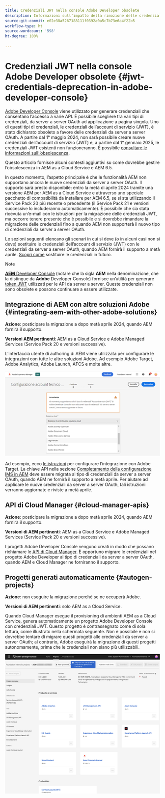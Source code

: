 ```yaml
---
title: Credenziali JWT nella console Adobe Developer obsolete
description: Informazioni sull’impatto della rimozione delle credenziali JWT in Adobe Developer Console su AEM
source-git-commit: e02e38a5267188111f0392a0a5c7b73e6a4f22b5
workflow-type: ht
source-wordcount: '598'
ht-degree: 100%

---
```



# Credenziali JWT nella console Adobe Developer obsolete {#jwt-credentials-deprecation-in-adobe-developer-console}

[Adobe Developer Console](https://developer.adobe.com/console) viene utilizzato per generare credenziali che consentano l’accesso a varie API. È possibile scegliere tra vari tipi di credenziali, da server a server OAuth ad applicazione a pagina singola. Uno di questi tipi di credenziali, le credenziali dell’account di servizio (JWT), è stato dichiarato obsoleto a favore delle credenziali da server a server OAuth. A partire dal 1° maggio 2024, non sarà possibile creare nuove credenziali dell’account di servizio (JWT) e, a partire dal 1° gennaio 2025, le credenziali JWT esistenti non funzioneranno. È possibile [consultare le informazioni sull’’obsolescenza](https://developer.adobe.com/developer-console/docs/guides/authentication/ServerToServerAuthentication/migration/).

Questo articolo fornisce alcuni contesti aggiuntivi su come dovrebbe gestire l’obsolescenza in AEM as a Cloud Service e AEM 6.5.

In questo momento, l’aspetto principale è che le funzionalità AEM non supportano ancora le nuove credenziali da server a server OAuth. Il supporto sarà presto disponibile: entro la metà di aprile 2024 tramite una versione AEM per AEM as a Cloud Service e attraverso uno speciale pacchetto di compatibilità da installare per AEM 6.5, se si sta utilizzando il Service Pack 20 più recente o precedente (il Service Pack 21 e versioni successive lo includeranno automaticamente). È possibile che sia stata ricevuta un’e-mail con le istruzioni per la migrazione delle credenziali JWT, ma occorre tenere presente che è possibile e si dovrebbe rimandare la migrazione delle credenziali fino a quando AEM non supporterà il nuovo tipo di credenziali da server a server OAuth.

Le sezioni seguenti elencano gli scenari in cui si deve (o in alcuni casi non si deve) sostituire le credenziali dell’account di servizio (JWT) con le credenziali da server a server OAuth, quando AEM fornirà il supporto a metà aprile. [Scopri come](https://developer.adobe.com/developer-console/docs/guides/authentication/ServerToServerAuthentication/migration/#migration-overview) sostituire le credenziali in futuro.

>[!NOTE]
>
>[**AEM** Developer Console](/help/implementing/developing/introduction/development-guidelines.md#crxde-lite-and-developer-console) (notare che la sigla **AEM** nella denominazione, che la distingue da **Adobe** Developer Console) fornisce un’utilità per generare [token JWT](/help/implementing/developing/introduction/generating-access-tokens-for-server-side-apis.md) utilizzati per le API da server a server. Queste credenziali non sono obsolete e possono continuare a essere utilizzate.


## Integrazione di AEM con altre soluzioni Adobe {#integrating-aem-with-other-adobe-solutions}

**Azione**: posticipare la migrazione a dopo metà aprile 2024, quando AEM fornirà il supporto.

**Versioni AEM pertinenti**: AEM as a Cloud Service e Adobe Managed Services (Service Pack 20 e versioni successive).


L’interfaccia utente di authoring di AEM viene utilizzata per configurare le integrazioni con tutte le altre soluzioni Adobe. Ad esempio Adobe Target, Adobe Analytics, Adobe Launch, AFCS e molte altre.

![Integrazione di AEM con altre soluzioni](/help/security/assets/jwt-deprecation.png)

Ad esempio, ecco [le istruzioni](https://docs.mktossl.com/docs/experience-manager-cloud-service/content/sites/integrations/integration-adobe-target-ims.html?lang=it) per configurare l’integrazione con Adobe Target. La chiave API nella sezione [Completamento della configurazione IMS in AEM](https://docs.mktossl.com/docs/experience-manager-cloud-service/content/sites/integrations/integration-adobe-target-ims.html#completing-the-ims-configuration-in-aem) deve essere migrata al tipo di credenziali da server a server OAuth, quando AEM ne fornirà il supporto a metà aprile. Per aiutare ad applicare le nuove credenziali da server a server OAuth, tali istruzioni verranno aggiornate e riviste a metà aprile.

## API di Cloud Manager {#cloud-manager-apis}

**Azione**: posticipare la migrazione a dopo metà aprile 2024, quando AEM fornirà il supporto.

**Versioni di AEM pertinenti**: AEM as a Cloud Service e Adobe Managed Services (Service Pack 20 e versioni successive).

I progetti Adobe Developer Console vengono creati in modo che possano richiamare le [API di Cloud Manager](https://developer.adobe.com/experience-cloud/cloud-manager/guides/getting-started/create-api-integration/). È opportuno migrare le credenziali nel progetto Adobe Developer al tipo di credenziali da server a server OAuth, quando AEM e Cloud Manager ne forniranno il supporto.

## Progetti generati automaticamente {#autogen-projects}

**Azione**: non eseguire la migrazione perché se ne occuperà Adobe.

**Versioni di AEM pertinenti**: solo AEM as a Cloud Service.

Quando Cloud Manager esegue il provisioning di ambienti AEM as a Cloud Service, genera automaticamente un progetto Adobe Developer Console con credenziali JWT. Questo progetto è contrassegnato come di sola lettura, come illustrato nella schermata seguente. Non è possibile e non si dovrebbe tentare di migrare questi progetti alle credenziali da server a server OAuth; al contrario, Adobe eseguirà la migrazione di questi progetti autonomamente, prima che le credenziali non siano più utilizzabili.

![Progetti generati automaticamente](/help/security/assets/jwt-deprecation-autogen-projects.png)


